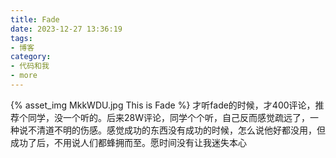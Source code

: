 ```yaml
---
title: Fade
date: 2023-12-27 13:36:19
tags:
- 博客
category:
- 代码和我
- more
---
```

{% asset_img MkkWDU.jpg This is Fade %}
才听fade的时候，才400评论，推荐个同学，没一个听的。后来28W评论，同学个个听，自己反而感觉疏远了，一种说不清道不明的伤感。感觉成功的东西没有成功的时候，怎么说他好都没用，但成功了后，不用说人们都蜂拥而至。愿时间没有让我迷失本心